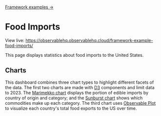 [Framework examples →](../)

# Food Imports

View live: <https://observablehq.observablehq.cloud/framework-example-food-imports/>

This page displays statistics about food imports to the United States.

## Charts

This dashboard combines three chart types to highlight different facets of the data. The first two charts are made with [D3](https://d3js.org/) components and limit data to 2023. The [Marimekko chart](https://observablehq.com/@d3/marimekko-chart) displays the portion of edible imports by country of origin and category; and the [Sunburst chart]() shows which commodities make up each category. The third chart uses [Observable Plot](https://observablehq.com/plot/) to visualize each country's total food exports to the US over time.